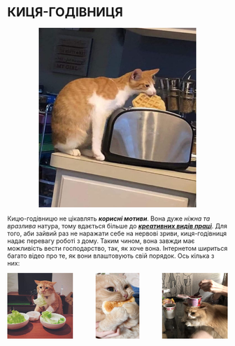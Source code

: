 # **КИЦЯ-ГОДІВНИЦЯ**
<p align="center">
  <img width="360" height="410" src="кг5.jpg">
</p>

Кицю-годівницю не цікавлять _**корисні мотиви**_. Вона дуже _ніжна та вразлива_ натура, тому вдається більше до _**[креативних видів праці](https://uk.wikipedia.org/wiki/%D0%9A%D1%80%D0%B5%D0%B0%D1%82%D0%B8%D0%B2%D0%BD%D1%96_%D1%96%D0%BD%D0%B4%D1%83%D1%81%D1%82%D1%80%D1%96%D1%97)**_. Для того, аби зайвий раз не наражати себе на нервові зриви, киця-годівниця надає перевагу роботі з дому. Таким чином, вона завжди має можливість вести господарство, так, як хоче вона. Інтернетом шириться багато відео про те, як вони влаштовують свій порядок. Ось кілька з них:

<a href="https://www.youtube.com/watch?v=i_4zSkdYQLE">
  <img align="left" width="150" height="150" src="кг2.jpg">

<p align="center">
<a href="https://www.youtube.com/watch?v=U2tMRQwDlQU">
  <img src="кг6.jpg" alt="руда киця" width="100" height="150">

<a href="https://www.youtube.com/watch?v=i-AXImNxCAE">
  <img align="right" width="150" height="150" src="кг7.jpg">


